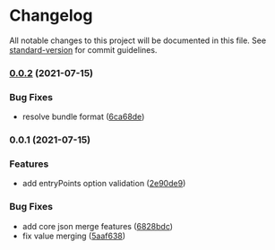 # Changelog

All notable changes to this project will be documented in this file. See [standard-version](https://github.com/conventional-changelog/standard-version) for commit guidelines.

### [0.0.2](https://github.com/karolis-sh/esbuild-plugin-json-merge/compare/v0.0.1...v0.0.2) (2021-07-15)


### Bug Fixes

* resolve bundle format ([6ca68de](https://github.com/karolis-sh/esbuild-plugin-json-merge/commit/6ca68deee0dca9d98b5fc87fa91130229eb1fde1))

### 0.0.1 (2021-07-15)


### Features

* add entryPoints option validation ([2e90de9](https://github.com/karolis-sh/esbuild-plugin-json-merge/commit/2e90de970360ff3bec5818d6327a061b3da91aba))


### Bug Fixes

* add core json merge features ([6828bdc](https://github.com/karolis-sh/esbuild-plugin-json-merge/commit/6828bdc1a9c9d87c68e6cfa8da449f7d3c51c856))
* fix value merging ([5aaf638](https://github.com/karolis-sh/esbuild-plugin-json-merge/commit/5aaf6389fe70db262a05efcb9a74cf5d231b4d74))
